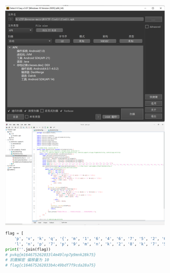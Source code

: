 ![alt text](image.png)
![alt text](image-1.png)
```python
flag = [
    'p', 'v', 'k', 'q', '{', 'm', '1', '6', '4', '6', '7', '5', '2', '6', '2', '0', '3', '3', 'l', '4', 'm', '4', '9',
    'l', 'n', 'p', '7', 'p', '9', 'm', 'n', 'k', '2', '8', 'k', '7', '5', '}']
print(''.join(flag))
# pvkq{m164675262033l4m49lnp7p9mnk28k75}
# 凯撒解密 偏移量为 10
# flag{c164675262033b4c49bdf7f9cda28a75}
```